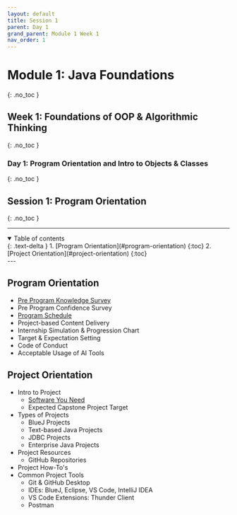 ```yaml
---
layout: default
title: Session 1
parent: Day 1
grand_parent: Module 1 Week 1
nav_order: 1
---
```


# Module 1: Java Foundations
{: .no_toc }
## Week 1: Foundations of OOP & Algorithmic Thinking
{: .no_toc }
### Day 1: Program Orientation and Intro to Objects & Classes
{: .no_toc }
## Session 1: Program Orientation
{: .no_toc }

---

<details open markdown="block">
  <summary>
    Table of contents
  </summary>
  {: .text-delta }
1. [Program Orientation](#program-orientation)
   {:toc}
2. [Project Orientation](#project-orientation)
   {:toc}
</details>
---

## Program Orientation

- [Pre Program Knowledge Survey](https://forms.gle/uxfijnKMUUJucYaJ6)
- Pre Program Confidence Survey
- [Program Schedule](../../../course-structure)
- Project-based Content Delivery
- Internship Simulation & Progression Chart
- Target & Expectation Setting
- Code of Conduct
- Acceptable Usage of AI Tools

## Project Orientation

- Intro to Project
  - [Software You Need](../../instructions/software-needed)
  - Expected Capstone Project Target
- Types of Projects
  - BlueJ Projects
  - Text-based Java Projects
  - JDBC Projects
  - Enterprise Java Projects
- Project Resources
  - GitHub Repositories
- Project How-To's
- Common Project Tools
  - Git & GitHub Desktop
  - IDEs: BlueJ, Eclipse, VS Code, IntelliJ IDEA
  - VS Code Extensions: Thunder Client
  - Postman
